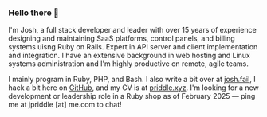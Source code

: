 ### Hello there 👋

I'm Josh, a full stack developer and leader with over 15 years of experience designing and maintaining SaaS platforms, control panels, and billing systems uisng Ruby on Rails. Expert in API server and client implementation and integration. I have an extensive background in web hosting and Linux systems administration and I'm highly productive on remote, agile teams.

I mainly program in Ruby, PHP, and Bash. I also write a bit over at [josh.fail][1], I hack a bit here on [GitHub][2], and my CV is at [priddle.xyz][3]. I'm looking for a new development or leadership role in a Ruby shop as of February 2025 — ping me at jpriddle \[at\] me.com to chat!

[1]: https://josh.fail/
[2]: https://github.com/itspriddle
[3]: https://priddle.xyz/

<!--
**itspriddle/itspriddle** is a ✨ _special_ ✨ repository because its `README.md` (this file) appears on your GitHub profile.

Here are some ideas to get you started:

- 🔭 I’m currently working on ...
- 🌱 I’m currently learning ...
- 👯 I’m looking to collaborate on ...
- 🤔 I’m looking for help with ...
- 💬 Ask me about ...
- 📫 How to reach me: ...
- 😄 Pronouns: ...
- ⚡ Fun fact: ...
-->
